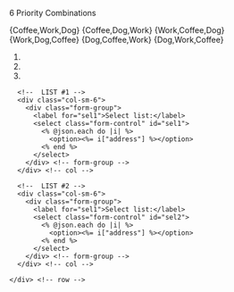 6 Priority Combinations

{Coffee,Work,Dog}
{Coffee,Dog,Work}
{Work,Coffee,Dog}
{Work,Dog,Coffee}
{Dog,Coffee,Work}
{Dog,Work,Coffee}

1.
2.
3.


<section>
  <div class="container">
    <div class="row">

      <!--  LIST #1 -->
      <div class="col-sm-6">
        <div class="form-group">
          <label for="sel1">Select list:</label>
          <select class="form-control" id="sel1">
            <% @json.each do |i| %>
              <option><%= i["address"] %></option>
            <% end %>
          </select>
        </div> <!-- form-group -->
      </div> <!-- col -->

      <!--  LIST #2 -->
      <div class="col-sm-6">
        <div class="form-group">
          <label for="sel1">Select list:</label>
          <select class="form-control" id="sel2">
            <% @json.each do |i| %>
              <option><%= i["address"] %></option>
            <% end %>
          </select>
        </div> <!-- form-group -->
      </div> <!-- col -->

    </div> <!-- row -->
  </div>

</section>
